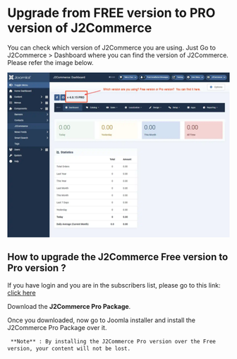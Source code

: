 # Upgrade from FREE version to PRO version of J2Commerce

You can check which version of J2Commerce you are using. Just Go to J2Commerce > Dashboard where you can find the version of J2Commerce. Please refer the image below.

![Upgrade-dashboard](../.gitbook/assets/dashboard2.webp)

## How to upgrade the J2Commerce Free version to Pro version ? <a href="#how-to-upgrade-the-j2store-free-version-to-pro-version" id="how-to-upgrade-the-j2store-free-version-to-pro-version"></a>

If you have login and you are in the subscribers list, please go to this link: [click here](https://www.j2commerce.com/my-account)

Download the **J2Commerce Pro Package**.

Once you downloaded, now go to Joomla installer and install the J2Commerce Pro Package over it.

```
 **Note** : By installing the J2Commerce Pro version over the Free version, your content will not be lost.
```
